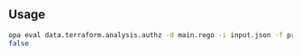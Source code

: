 ## Usage
``` sh 
opa eval data.terraform.analysis.authz -d main.rego -i input.json -f pretty
false
```